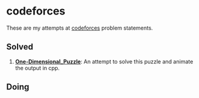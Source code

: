 # codeforces

These are my attempts at [codeforces](https://codeforces.com) problem statements.

## Solved
1. [**One-Dimensional_Puzzle**](https://codeforces.com/problemset/problem/1931/G): An attempt to solve this puzzle and animate the output in cpp.

## Doing
